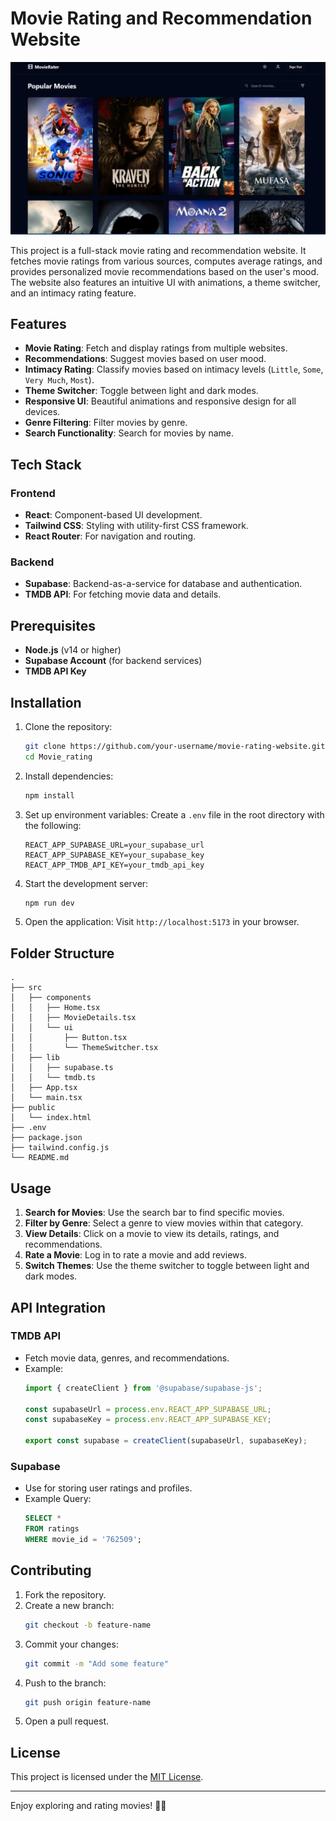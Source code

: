 # Movie Rating and Recommendation Website


![alt text](image.png)

This project is a full-stack movie rating and recommendation website. It fetches movie ratings from various sources, computes average ratings, and provides personalized movie recommendations based on the user's mood. The website also features an intuitive UI with animations, a theme switcher, and an intimacy rating feature.

## Features

- **Movie Rating**: Fetch and display ratings from multiple websites.
- **Recommendations**: Suggest movies based on user mood.
- **Intimacy Rating**: Classify movies based on intimacy levels (`Little`, `Some`, `Very Much`, `Most`).
- **Theme Switcher**: Toggle between light and dark modes.
- **Responsive UI**: Beautiful animations and responsive design for all devices.
- **Genre Filtering**: Filter movies by genre.
- **Search Functionality**: Search for movies by name.

## Tech Stack

### Frontend
- **React**: Component-based UI development.
- **Tailwind CSS**: Styling with utility-first CSS framework.
- **React Router**: For navigation and routing.

### Backend
- **Supabase**: Backend-as-a-service for database and authentication.
- **TMDB API**: For fetching movie data and details.

## Prerequisites

- **Node.js** (v14 or higher)
- **Supabase Account** (for backend services)
- **TMDB API Key**

## Installation

1. Clone the repository:
   ```bash
   git clone https://github.com/your-username/movie-rating-website.git
   cd Movie_rating
   ```

2. Install dependencies:
   ```bash
   npm install
   ```

3. Set up environment variables:
   Create a `.env` file in the root directory with the following:
   ```env
   REACT_APP_SUPABASE_URL=your_supabase_url
   REACT_APP_SUPABASE_KEY=your_supabase_key
   REACT_APP_TMDB_API_KEY=your_tmdb_api_key
   ```

4. Start the development server:
   ```bash
   npm run dev
   ```

5. Open the application:
   Visit `http://localhost:5173` in your browser.

## Folder Structure

```
.
├── src
│   ├── components
│   │   ├── Home.tsx
│   │   ├── MovieDetails.tsx
│   │   └── ui
│   │       ├── Button.tsx
│   │       └── ThemeSwitcher.tsx
│   ├── lib
│   │   ├── supabase.ts
│   │   └── tmdb.ts
│   ├── App.tsx
│   └── main.tsx
├── public
│   └── index.html
├── .env
├── package.json
├── tailwind.config.js
└── README.md
```

## Usage

1. **Search for Movies**: Use the search bar to find specific movies.
2. **Filter by Genre**: Select a genre to view movies within that category.
3. **View Details**: Click on a movie to view its details, ratings, and recommendations.
4. **Rate a Movie**: Log in to rate a movie and add reviews.
5. **Switch Themes**: Use the theme switcher to toggle between light and dark modes.

## API Integration

### TMDB API
- Fetch movie data, genres, and recommendations.
- Example:
  ```typescript
  import { createClient } from '@supabase/supabase-js';

  const supabaseUrl = process.env.REACT_APP_SUPABASE_URL;
  const supabaseKey = process.env.REACT_APP_SUPABASE_KEY;

  export const supabase = createClient(supabaseUrl, supabaseKey);
  ```

### Supabase
- Use for storing user ratings and profiles.
- Example Query:
  ```sql
  SELECT *
  FROM ratings
  WHERE movie_id = '762509';
  ```

## Contributing

1. Fork the repository.
2. Create a new branch:
   ```bash
   git checkout -b feature-name
   ```
3. Commit your changes:
   ```bash
   git commit -m "Add some feature"
   ```
4. Push to the branch:
   ```bash
   git push origin feature-name
   ```
5. Open a pull request.

## License

This project is licensed under the [MIT License](LICENSE).

---

Enjoy exploring and rating movies! 🎥🍿
